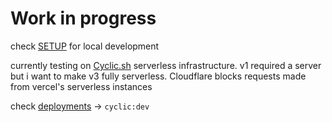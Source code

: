 # Work in progress

check [SETUP](./SETUP.md) for local development

currently testing on [Cyclic.sh](https://app.cyclic.sh/#/join/iamrony777) serverless infrastructure. v1 required a server but i want to make v3 fully serverless. Cloudflare blocks requests made from vercel's serverless instances

check [deployments](/deployments) -> `cyclic:dev`